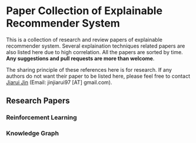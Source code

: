 # Paper Collection of Explainable Recommender System

This is a collection of research and review papers of explainable recommender system. Several explaination techniques related papers are also listed here due to high correlation. All the papers are sorted by time. **Any suggestions and pull requests are more than welcome**.

The sharing principle of these references here is for research. If any authors do not want their paper to be listed here, please feel free to contact [Jiarui Jin](http://Jinjiarui.github.io/) (Email: jinjiarui97 [AT] gmail.com).


## Research Papers
### Reinforcement Learning

### Knowledge Graph
